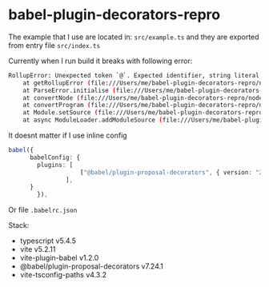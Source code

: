 # babel-plugin-decorators-repro

The example that I use are located in: `src/example.ts` and they are exported from entry file `src/index.ts`

Currently when I run build it breaks with following error:

```bash
RollupError: Unexpected token `@`. Expected identifier, string literal, numeric literal or [ for the computed key
    at getRollupError (file:///Users/me/babel-plugin-decorators-repro/node_modules/rollup/dist/es/shared/parseAst.js:394:41)
    at ParseError.initialise (file:///Users/me/babel-plugin-decorators-repro/node_modules/rollup/dist/es/shared/node-entry.js:11332:28)
    at convertNode (file:///Users/me/babel-plugin-decorators-repro/node_modules/rollup/dist/es/shared/node-entry.js:13082:10)
    at convertProgram (file:///Users/me/babel-plugin-decorators-repro/node_modules/rollup/dist/es/shared/node-entry.js:12399:12)
    at Module.setSource (file:///Users/me/babel-plugin-decorators-repro/node_modules/rollup/dist/es/shared/node-entry.js:14243:24)
    at async ModuleLoader.addModuleSource (file:///Users/me/babel-plugin-decorators-repro/node_modules/rollup/dist/es/shared/node-entry.js:18896:13)
```

It doesnt matter if I use inline config

```typescript
babel({
      babelConfig: {
        plugins: [
					["@babel/plugin-proposal-decorators", { version: "2023-05" }],
				],
      }
		}),
```

Or file `.babelrc.json`

Stack:

* typescript v5.4.5
* vite v5.2.11
* vite-plugin-babel v1.2.0
* @babel/plugin-proposal-decorators v7.24.1
* vite-tsconfig-paths v4.3.2

